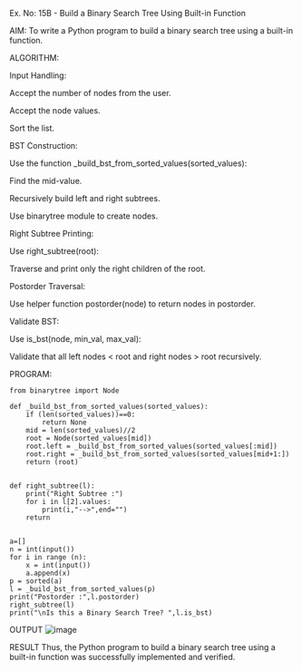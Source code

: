 Ex. No: 15B - Build a Binary Search Tree Using Built-in Function

AIM:
To write a Python program to build a binary search tree using a built-in function.

ALGORITHM:

Input Handling:

Accept the number of nodes from the user.

Accept the node values.

Sort the list.

BST Construction:

Use the function _build_bst_from_sorted_values(sorted_values):

Find the mid-value.

Recursively build left and right subtrees.

Use binarytree module to create nodes.

Right Subtree Printing:

Use right_subtree(root):

Traverse and print only the right children of the root.

Postorder Traversal:

Use helper function postorder(node) to return nodes in postorder.

Validate BST:

Use is_bst(node, min_val, max_val):

Validate that all left nodes < root and right nodes > root recursively.

PROGRAM:
```
from binarytree import Node

def _build_bst_from_sorted_values(sorted_values):
    if (len(sorted_values))==0:
        return None
    mid = len(sorted_values)//2
    root = Node(sorted_values[mid])
    root.left = _build_bst_from_sorted_values(sorted_values[:mid])
    root.right = _build_bst_from_sorted_values(sorted_values[mid+1:])
    return (root)


def right_subtree(l):
    print("Right Subtree :")
    for i in l[2].values:
        print(i,"-->",end="")
    return 


a=[]
n = int(input())
for i in range (n):
    x = int(input())
    a.append(x)
p = sorted(a)
l = _build_bst_from_sorted_values(p)
print("Postorder :",l.postorder)
right_subtree(l)
print("\nIs this a Binary Search Tree? ",l.is_bst)
```

OUTPUT
![image](https://github.com/user-attachments/assets/bdde968e-8fb8-482a-890b-080cd83a0516)

RESULT
Thus, the Python program to build a binary search tree using a built-in function was successfully implemented and verified.
